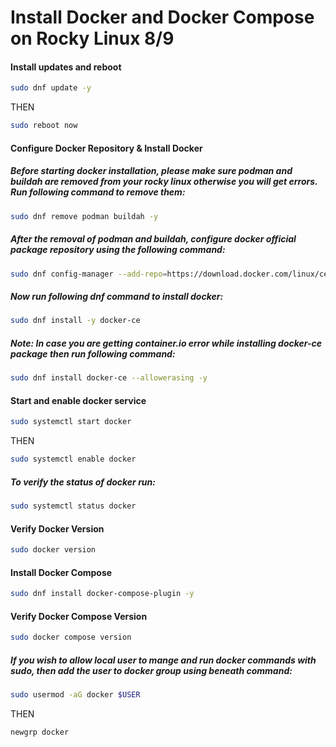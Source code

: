 # Install Docker and Docker Compose on Rocky Linux 8/9

#### Install updates and reboot
```bash
sudo dnf update -y
```
THEN
```bash
sudo reboot now
```

#### Configure Docker Repository & Install Docker

##### Before starting docker installation, please make sure podman and buildah are removed from your rocky linux otherwise you will get errors. Run following command to remove them:
```bash
sudo dnf remove podman buildah -y
```

##### After the removal of podman and buildah, configure docker official package repository using the following command:
```bash
sudo dnf config-manager --add-repo=https://download.docker.com/linux/centos/docker-ce.repo
```

##### Now run following dnf command to install docker:
```bash
sudo dnf install -y docker-ce
```

##### Note: In case you are getting container.io error while installing docker-ce package then run following command:
```bash
sudo dnf install docker-ce --allowerasing -y
```

#### Start and enable docker service
```bash
sudo systemctl start docker
```
THEN
```bash
sudo systemctl enable docker
```

##### To verify the status of docker run:
```bash
sudo systemctl status docker
```

#### Verify Docker Version
```bash
sudo docker version
```

#### Install Docker Compose
```bash
sudo dnf install docker-compose-plugin -y
```

#### Verify Docker Compose Version
```bash
sudo docker compose version
```

##### If you wish to allow local user to mange and run docker commands with sudo, then add the user to docker group using beneath command:
```bash
sudo usermod -aG docker $USER
```
THEN
```bash
newgrp docker
```
